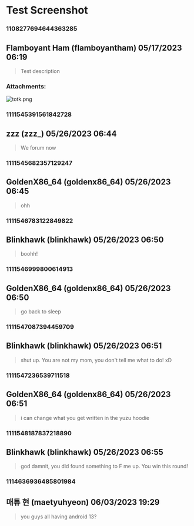 # Test Screenshot
### 1108277694644363285
## Flamboyant Ham (flamboyantham) 05/17/2023 06:19 

> Test description
### Attachments: 
![totk.png](https://yuzudiscordbackup.s3.us-west-2.amazonaws.com/files-media/1108277694644363285_totk.png)

### 1111545391561842728
## zzz (zzz_) 05/26/2023 06:44 

> We forum now

### 1111545682357129247
## GoldenX86_64 (goldenx86_64) 05/26/2023 06:45 

> ohh

### 1111546783122849822
## Blinkhawk (blinkhawk) 05/26/2023 06:50 

> boohh!

### 1111546999800614913
## GoldenX86_64 (goldenx86_64) 05/26/2023 06:50 

> go back to sleep

### 1111547087394459709
## Blinkhawk (blinkhawk) 05/26/2023 06:51 

> shut up. You are not my mom, you don't tell me what to do! xD

### 1111547236539711518
## GoldenX86_64 (goldenx86_64) 05/26/2023 06:51 

> i can change what you get written in the yuzu hoodie

### 1111548187837218890
## Blinkhawk (blinkhawk) 05/26/2023 06:55 

> god damnit, you did found something to F me up. You win this round!

### 1114636936485801984
## 매튜 현 (maetyuhyeon) 06/03/2023 19:29 

> you guys all having android 13?

